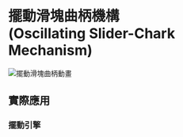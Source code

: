 # 擺動滑塊曲柄機構<br />(Oscillating Slider-Chark Mechanism)

![擺動滑塊曲柄動畫](/images/linkage/擺動滑塊曲柄動畫.gif)

## 實際應用

### 擺動引擎

<YoutubeEmbed video-id="Hlg3ZeaeoGU" />
